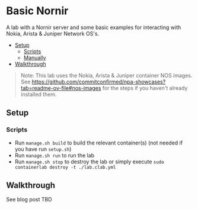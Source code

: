 # Basic Nornir

A lab with a Nornir server and some basic examples for interacting with Nokia, Arista & Juniper Network OS's. 

- [Setup](#setup)
  - [Scripts](#scripts)
  - [Manually](#manually)
- [Walkthrough](#walkthrough)

> Note: This lab uses the Nokia, Arista & Juniper container NOS images. See https://github.com/commitconfirmed/npa-showcases?tab=readme-ov-file#nos-images for the steps if you haven't already installed them. 

## Setup

### Scripts

- Run `manage.sh build` to build the relevant container(s) (not needed if you have run `setup.sh`)
- Run `manage.sh run` to run the lab
- Run `manage.sh stop` to destroy the lab or simply execute `sudo containerlab destroy -t ./lab.clab.yml`

## Walkthrough

See blog post TBD
